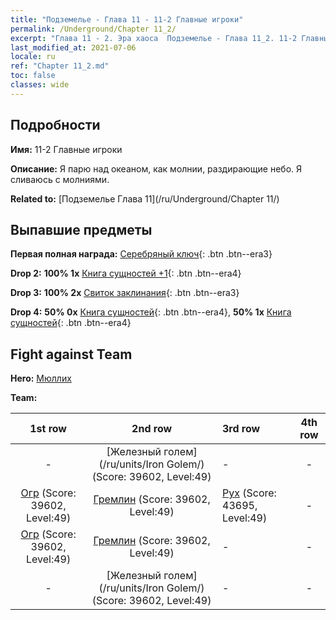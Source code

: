 ```yaml
---
title: "Подземелье - Глава 11 - 11-2 Главные игроки"
permalink: /Underground/Chapter 11_2/
excerpt: "Глава 11 - 2. Эра хаоса  Подземелье - Глава 11_2. 11-2 Главные игроки"
last_modified_at: 2021-07-06
locale: ru
ref: "Chapter 11_2.md"
toc: false
classes: wide
---
```


## Подробности

 **Имя:** 11-2 Главные игроки

 **Описание:** Я парю над океаном, как молнии, раздирающие небо. Я сливаюсь с молниями.

 **Related to:** [Подземелье Глава 11](/ru/Underground/Chapter 11/)

## Выпавшие предметы

 **Первая полная награда:** [Серебряный ключ](/ItemsRU/con_693/){: .btn .btn--era3}

 **Drop 2:** **100% 1x** [Книга сущностей +1](/ItemsRU/mat_46/){: .btn .btn--era4}

 **Drop 3:** **100% 2x** [Свиток заклинания](/ItemsRU/con_694/){: .btn .btn--era3}

 **Drop 4:** **50% 0x** [Книга сущностей](/ItemsRU/mat_39/){: .btn .btn--era4}, **50% 1x** [Книга сущностей](/ItemsRU/mat_39/){: .btn .btn--era4}


## Fight against Team
 **Hero:** [Мюллих](/ru/heroes/Mullich/)

 **Team:**


  | 1st row | 2nd row | 3rd row | 4th row |
  |:----:|:----:|:----|:----:|
  | - | [Железный голем](/ru/units/Iron Golem/) (Score: 39602, Level:49)  | - | - |
  | [Огр](/ru/units/Ogre/) (Score: 39602, Level:49)  | [Гремлин](/ru/units/Gremlin/) (Score: 39602, Level:49)  | [Рух](/ru/units/Roc/) (Score: 43695, Level:49)  | - |
  | [Огр](/ru/units/Ogre/) (Score: 39602, Level:49)  | [Гремлин](/ru/units/Gremlin/) (Score: 39602, Level:49)  | - | - |
  | - | [Железный голем](/ru/units/Iron Golem/) (Score: 39602, Level:49)  | - | - |


